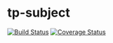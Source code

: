 # tp-subject
[![Build Status](https://travis-ci.com/MoffatMore/tp-subject.svg?branch=master)](https://travis-ci.com/MoffatMore/tp-subject)
[![Coverage Status](https://coveralls.io/repos/github/MoffatMore/tp-subject/badge.svg?branch=master)](https://coveralls.io/github/MoffatMore/tp-subject?branch=master)
